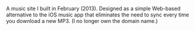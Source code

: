 A music site I built in February (2013). Designed as a simple Web-based alternative to the iOS music app that eliminates the need to sync every time you download a new MP3. (I no longer own the domain name.)
